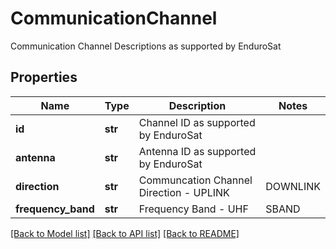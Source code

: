 # CommunicationChannel

Communication Channel Descriptions as supported by EnduroSat

## Properties
Name | Type | Description | Notes
------------ | ------------- | ------------- | -------------
**id** | **str** | Channel ID as supported by EnduroSat | 
**antenna** | **str** | Antenna ID as supported by EnduroSat | 
**direction** | **str** | Communcation Channel Direction - UPLINK | DOWNLINK | 
**frequency_band** | **str** | Frequency Band - UHF | SBAND | XBAND | 

[[Back to Model list]](../README.md#documentation-for-models) [[Back to API list]](../README.md#documentation-for-api-endpoints) [[Back to README]](../README.md)


